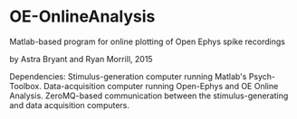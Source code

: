 # OE-OnlineAnalysis
Matlab-based program for online plotting of Open Ephys spike recordings

by Astra Bryant and Ryan Morrill, 2015

Dependencies:
  Stimulus-generation computer running Matlab's Psych-Toolbox.
  Data-acquisition computer running Open-Ephys and OE Online Analysis.
  ZeroMQ-based communication between the stimulus-generating and data acquisition computers. 

